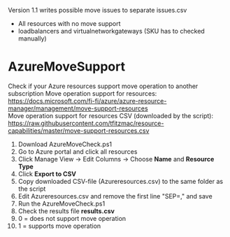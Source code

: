 Version 1.1 writes possible move issues to separate issues.csv
- All resources with no move support 
- loadbalancers and virtualnetworkgateways (SKU has to checked manually)

# AzureMoveSupport
Check if your Azure resources support move operation to another subscription
Move operation support for resources:<br>
https://docs.microsoft.com/fi-fi/azure/azure-resource-manager/management/move-support-resources<br>
Move operation support for resources CSV (downloaded by the script):<br>
https://raw.githubusercontent.com/tfitzmac/resource-capabilities/master/move-support-resources.csv<br>

1. Download AzureMoveCheck.ps1
3. Go to Azure portal and click all resources
4. Click Manage View -> Edit Columns -> Choose **Name** and **Resource Type**
5. Click **Export to CSV**
6. Copy downloaded CSV-file (Azureresources.csv) to the same folder as the script
7. Edit Azureresources.csv and remove the first line "SEP=," and save
8. Run the AzureMoveCheck.ps1
9. Check the results file **results.csv**
10. 0 = does not support move operation
11. 1 = supports move operation
